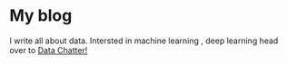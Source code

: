 # My blog

I write all about data. Intersted in machine learning , deep learning head over to [Data Chatter!](https://poonamvligade.github.io/) 
